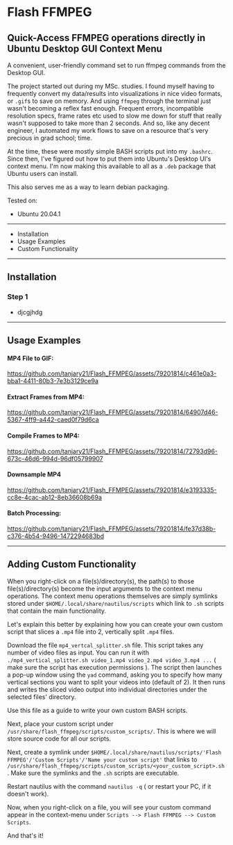 # Flash FFMPEG
## Quick-Access FFMPEG operations directly in Ubuntu Desktop GUI Context Menu 

A convenient, user-friendly command set to run ffmpeg commands from the Desktop GUI.

The project started out during my MSc. studies. I found myself having to frequently convert my data/results into visualizations in nice video formats, or ```.gif```s to save on memory. And using ```ffmpeg``` through the terminal just wasn't becoming a reflex fast enough. Frequent errors, incompatible resolution specs, frame rates etc used to slow me down for stuff that really wasn't supposed to take more than 2 seconds. And so, like any decent engineer, I automated my work flows to save on a resource that's very precious in grad school; time.

At the time, these were mostly simple BASH scripts put into my ```.bashrc```. Since then, I've figured out how to put them into Ubuntu's Desktop UI's context menu. I'm now making this available to all as a ```.deb``` package that Ubuntu users can install.

This also serves me as a way to learn debian packaging.

Tested on:
* Ubuntu 20.04.1
---

* Installation
* Usage Examples
* Custom Functionality

---
## Installation

### Step 1
* djcgjhdg

---
## Usage Examples

#### MP4 File to GIF:
https://github.com/tanjary21/Flash_FFMPEG/assets/79201814/c461e0a3-bba1-4411-80b3-7e3b3129ce9a

#### Extract Frames from MP4:
https://github.com/tanjary21/Flash_FFMPEG/assets/79201814/64907d46-5367-4ff9-a442-caed0f79d6ca

#### Compile Frames to MP4:
https://github.com/tanjary21/Flash_FFMPEG/assets/79201814/72793d96-673c-46d6-994d-96df05799907

#### Downsample MP4
https://github.com/tanjary21/Flash_FFMPEG/assets/79201814/e3193335-cc8e-4cac-ab12-8eb36608b69a

#### Batch Processing:
https://github.com/tanjary21/Flash_FFMPEG/assets/79201814/fe37d38b-c376-4b54-9496-1472294683bd

---
## Adding Custom Functionality

When you right-click on a file(s)/directory(s), the path(s) to those file(s)/directory(s) become the input arguments to the context menu operations. The context menu operations themselves are simply symlinks stored under ```$HOME/.local/share/nautilus/scripts``` which link to ```.sh``` scripts that contain the main functionality. 

Let's explain this better by explaining how you can create your own custom script that slices a ```.mp4``` file into 2, vertically split ```.mp4``` files. 

Download the file ```mp4_vertcal_splitter.sh``` file. This script takes any number of video files as input. You can run it with 
```./mp4_vertical_splitter.sh video_1.mp4 video_2.mp4 video_3.mp4 ...``` ( make sure the script has execution permissions ). The script then launches a pop-up window using the ```yad``` command, asking you to specify how many vertical sections you want to split your videos into (default of 2). It then runs and writes the sliced video output into individual directories under the selected files' directory.

Use this file as a guide to write your own custom BASH scripts.

Next, place your custom script under ```/usr/share/flash_ffmpeg/scripts/custom_scripts/```. This is where we will store source code for all our scripts.

Next, create a symlink under ```$HOME/.local/share/nautilus/scripts/'Flash FFMPEG'/'Custom Scripts'/'Name your custom script'``` that links to ```/usr/share/flash_ffmpeg/scripts/custom_scripts/<your_custom_script>.sh```. Make sure the symlinks and the ```.sh``` scripts are executable.

Restart nautilus with the command ```nautilus -q``` ( or restart your PC, if it doesn't work).

Now, when you right-click on a file, you will see your custom command appear in the context-menu under ```Scripts --> Flash FFMPEG --> Custom Scripts```.

And that's it!
